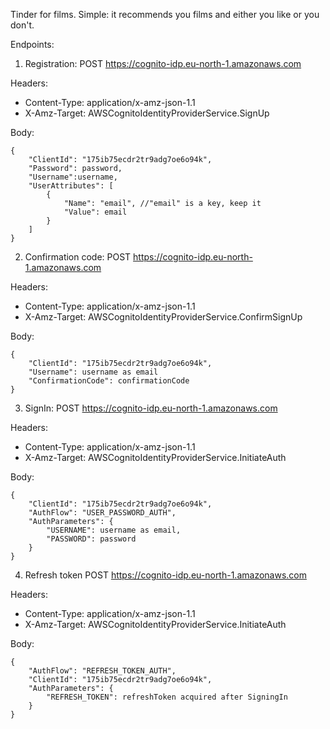Tinder for films. Simple: it recommends you films and either you like or you don't.

Endpoints:

1. Registration:
POST https://cognito-idp.eu-north-1.amazonaws.com

Headers:
- Content-Type: application/x-amz-json-1.1
- X-Amz-Target: AWSCognitoIdentityProviderService.SignUp

Body:
```
{
    "ClientId": "175ib75ecdr2tr9adg7oe6o94k",
    "Password": password,
    "Username":username,
    "UserAttributes": [
        {
            "Name": "email", //"email" is a key, keep it
            "Value": email
        }
    ]
}
```

2. Confirmation code:
POST https://cognito-idp.eu-north-1.amazonaws.com

Headers:
- Content-Type: application/x-amz-json-1.1
- X-Amz-Target: AWSCognitoIdentityProviderService.ConfirmSignUp

Body:
```
{
    "ClientId": "175ib75ecdr2tr9adg7oe6o94k",
    "Username": username as email
    "ConfirmationCode": confirmationCode
}
```

3. SignIn:
POST https://cognito-idp.eu-north-1.amazonaws.com

Headers:
- Content-Type: application/x-amz-json-1.1
- X-Amz-Target: AWSCognitoIdentityProviderService.InitiateAuth

Body:
```
{
    "ClientId": "175ib75ecdr2tr9adg7oe6o94k",
    "AuthFlow": "USER_PASSWORD_AUTH",
    "AuthParameters": {
        "USERNAME": username as email,
        "PASSWORD": password
    }
}
``` 

4. Refresh token
POST https://cognito-idp.eu-north-1.amazonaws.com

Headers:
- Content-Type: application/x-amz-json-1.1
- X-Amz-Target: AWSCognitoIdentityProviderService.InitiateAuth

Body:
```
{
    "AuthFlow": "REFRESH_TOKEN_AUTH",
    "ClientId": "175ib75ecdr2tr9adg7oe6o94k",
    "AuthParameters": {
        "REFRESH_TOKEN": refreshToken acquired after SigningIn
    }
}

``` 
